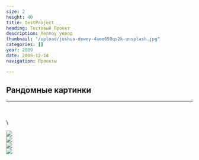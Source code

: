 ```yaml
---
size: 2
height: 40
title: testProject
heading: Тестовый Проект
description: Хеллоу уорлд
thumbnail: "/upload/joshua-dewey-4ame650qs2k-unsplash.jpg"
categories: []
year: 2009
date: 2009-12-14
navigation: Проекты

---
```

## Рандомные картинки
---
\
\
\
<div style="display: grid; grid-template-columns: repeat(auto-
fit, minmax(20rem, 1fr));">
<!-- ссылки на картинки формата HTML вставить под этой надписью
\-->
<a href="https://i.imgur.com/AG2Bexp.jpg" target="_blank"><img
src="https://source.unsplash.com/1600x900/?nature" /></a>
<a href="https://i.imgur.com/AG2Bexp.jpg" target="_blank"><img
src="https://source.unsplash.com/1600x900/?water" /></a>
<a href="https://i.imgur.com/AG2Bexp.jpg" target="_blank"><img
src="https://source.unsplash.com/1600x900/?city" /></a>
<a href="https://i.imgur.com/AG2Bexp.jpg" target="_blank"><img
src="https://source.unsplash.com/1600x900/?forrest" /></a>
</div>